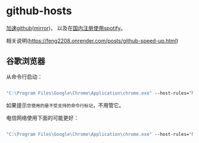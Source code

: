 # github-hosts
[加速github](https://github.com/feng2208/github-hosts)([mirror](https://github-hosts.onrender.com/))，
以及在[国内注册使用spotify](https://feng2208.onrender.com/posts/spotify.html)。

相关说明(https://feng2208.onrender.com/posts/github-speed-up.html)

## 谷歌浏览器
从命令行启动：
```bat

"C:\Program Files\Google\Chrome\Application\chrome.exe" --host-rules="MAP github.com octocaptcha.com:443, MAP github.githubassets.com yelp.com:443, MAP *.githubusercontent.com yelp.com:443" --host-resolver-rules="MAP octocaptcha.com 20.27.177.113, MAP yelp.com 151.101.232.116"

```
如果提示`您使用的是不受支持的命令行标记`，不用管它。

电信网络使用下面的可能更好：
```bat

"C:\Program Files\Google\Chrome\Application\chrome.exe" --host-rules="MAP github.com octocaptcha.com:443, MAP github.githubassets.com yelp.com:443, MAP *.githubusercontent.com yelp.com:443" --host-resolver-rules="MAP octocaptcha.com 20.27.177.113, MAP yelp.com 151.101.40.116"

```

